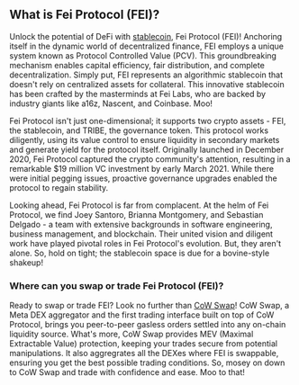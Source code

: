 <h2>What is Fei Protocol (FEI)?</h2>
<p>Unlock the potential of DeFi with <a href="https://en.wikipedia.org/wiki/Stablecoin" target="_blank" rel="nofollow noreferrer noopener">stablecoin</a>, Fei Protocol (FEI)! Anchoring itself in the dynamic world of decentralized finance, FEI employs a unique system known as Protocol Controlled Value (PCV). This groundbreaking mechanism enables capital efficiency, fair distribution, and complete decentralization. Simply put, FEI represents an algorithmic stablecoin that doesn't rely on centralized assets for collateral. This innovative stablecoin has been crafted by the masterminds at Fei Labs, who are backed by industry giants like a16z, Nascent, and Coinbase. Moo!</p>

<p>Fei Protocol isn't just one-dimensional; it supports two crypto assets - FEI, the stablecoin, and TRIBE, the governance token. This protocol works diligently, using its value control to ensure liquidity in secondary markets and generate yield for the protocol itself. Originally launched in December 2020, Fei Protocol captured the crypto community's attention, resulting in a remarkable $19 million VC investment by early March 2021. While there were initial pegging issues, proactive governance upgrades enabled the protocol to regain stability.</p>

<p>Looking ahead, Fei Protocol is far from complacent. At the helm of Fei Protocol, we find Joey Santoro, Brianna Montgomery, and Sebastian Delgado - a team with extensive backgrounds in software engineering, business management, and blockchain. Their united vision and diligent work have played pivotal roles in Fei Protocol's evolution. But, they aren't alone. So, hold on tight; the stablecoin space is due for a bovine-style shakeup!</p>

<h3>Where can you swap or trade Fei Protocol (FEI)?</h3>
<p>Ready to swap or trade FEI? Look no further than <a href="https://swap.cow.fi/" target="_blank" rel="noopener">CoW Swap</a>! CoW Swap, a Meta DEX aggregator and the first trading interface built on top of CoW Protocol, brings you peer-to-peer gasless orders settled into any on-chain liquidity source. What's more, CoW Swap provides MEV (Maximal Extractable Value) protection, keeping your trades secure from potential manipulations. It also aggregrates all the DEXes where FEI is swappable, ensuring you get the best possible trading conditions. So, mosey on down to CoW Swap and trade with confidence and ease. Moo to that!</p>
